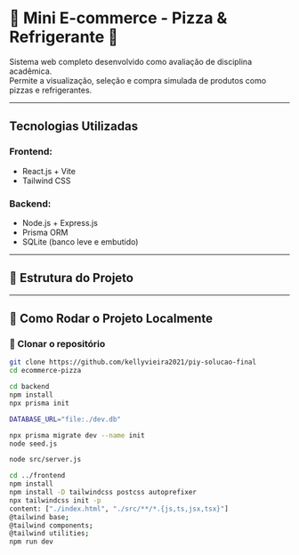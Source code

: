 # 🍕 Mini E-commerce - Pizza & Refrigerante 🥤

Sistema web completo desenvolvido como avaliação de disciplina acadêmica.  
Permite a visualização, seleção e compra simulada de produtos como pizzas e refrigerantes.

---

## Tecnologias Utilizadas

### Frontend:
- React.js + Vite
- Tailwind CSS

### Backend:
- Node.js + Express.js
- Prisma ORM
- SQLite (banco leve e embutido)

---

## 📂 Estrutura do Projeto

---

## 🚀 Como Rodar o Projeto Localmente

### 🔁 Clonar o repositório

```bash
git clone https://github.com/kellyvieira2021/piy-solucao-final
cd ecommerce-pizza

cd backend
npm install
npx prisma init

DATABASE_URL="file:./dev.db"

npx prisma migrate dev --name init
node seed.js

node src/server.js

cd ../frontend
npm install
npm install -D tailwindcss postcss autoprefixer
npx tailwindcss init -p
content: ["./index.html", "./src/**/*.{js,ts,jsx,tsx}"]
@tailwind base;
@tailwind components;
@tailwind utilities;
npm run dev




